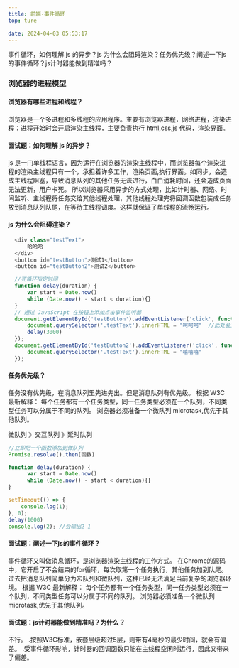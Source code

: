 ```yaml
---
title: 前端-事件循环
top: ture

date: 2024-04-03 05:53:17
---
```


事件循环，如何理解 js 的异步？js 为什么会阻碍渲染？任务优先级？阐述一下js的事件循环？js计时器能做到精准吗？

<!-- more -->

### 浏览器的进程模型

#### 浏览器有哪些进程和线程？

浏览器是一个多进程和多线程的应用程序。主要有浏览器进程，网络进程，渲染进程：进程开始时会开启渲染主线程，主要负责执行 html,css,js 代码，渲染界面。

#### 面试题：如何理解 js 的异步？

js 是一门单线程语言，因为运行在浏览器的渲染主线程中，而浏览器每个渲染进程的渲染主线程只有一个，承担着许多工作，渲染页面,执行界面。如同步，会造成主线程阻塞，导致消息队列的其他任务无法进行，白白消耗时间，还会造成页面无法更新，用户卡死。
所以浏览器采用异步的方式处理，比如计时器、网络、时间监听、主线程将任务交给其他线程处理，其他线程处理完将回调函数包装成任务放到消息队列队尾，在等待主线程调度。这样就保证了单线程的流畅运行。

#### js 为什么会阻碍渲染？

```js
  <div class="testText">
      哈哈哈
  </div>
  <button id="testButton">测试1</button>
  <button id="testButton2">测试2</button>

  //死循环指定时间
  function delay(duration) {
      var start = Date.now()
      while (Date.now() - start < duration){}
  }
  // 通过 JavaScript 在按钮上添加点击事件监听器
  document.getElementById('testButton').addEventListener('click', function () {
      document.querySelector('.testText').innerHTML = "呵呵呵"  //此处会立即执行，但是渲染绘制任务会排在消息队列后，所以页面得 delay(3000) 之后才会开始，也会导致阻塞页面其他功能。
      delay(3000)
  });
  document.getElementById('testButton2').addEventListener('click', function () {
      document.querySelector('.testText').innerHTML = "嘻嘻嘻"
  });
```

#### 任务优先级？

任务没有优先级，在消息队列里先进先出。但是消息队列有优先级。
根据 W3C 最新解释：
每个任务都有一个任务类型，同一任务类型必须在一个队列，不同类型任务可以分属于不同的队列。
浏览器必须准备一个微队列 microtask,优先于其他队列。

微队列 》交互队列 》延时队列

```js
//立即把一个函数添加到微队列
Promise.resolve().then(函数)
```

```js
function delay(duration) {
      var start = Date.now()
      while (Date.now() - start < duration){}
}

setTimeout(() => {
    console.log(1);
}, 0);
delay(1000)
console.log(2); //会输出2 1
```
#### 面试题：阐述一下js的事件循环？
事件循环又叫做消息循环，是浏览器渲染主线程的工作方式。
在Chrome的源码中，它开启了不会结束的for循环，每次取第一个任务执行，其他任务加到队尾。
过去把消息队列简单分为宏队列和微队列，这种已经无法满足当前复杂的浏览器环境。
根据 W3C 最新解释：
每个任务都有一个任务类型，同一任务类型必须在一个队列，不同类型任务可以分属于不同的队列。
浏览器必须准备一个微队列 microtask,优先于其他队列。

#### 面试题：js计时器能做到精准吗？为什么？
不行。
.按照W3C标准，嵌套层级超过5层，则带有4毫秒的最少时间，就会有偏差。
.受事件循环影响，计时器的回调函数只能在主线程空闲时运行，因此又带来了偏差。
```js
```


